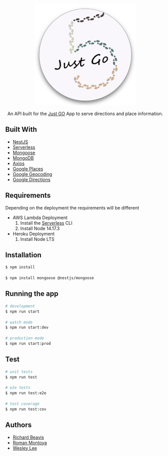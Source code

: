 <p align="center">
  <a href="https://github.com/brianlee9090/CC24-seniorprojectfront" target="blank"><img src="./logo.png" width="320" alt="Just Go Logo" /></a>
</p>

  <p align="center">An API built for the <a href="https://github.com/brianlee9090/CC24-seniorprojectfront" target="_blank"> Just GO</a> App to serve directions and place information.</p>


## Built With
 - [NestJS](https://nestjs.com)
 - [Serverless](https://www.serverless.com/) 
 - [Mongoose](https://mongoosejs.com/)
 - [MongoDB](https://www.mongodb.com/)
 - [Axios](https://axios-http.com/docs/intro)
 - [Google Places](https://developers.google.com/maps/documentation/places/web-service/overview)
 - [Google Geocoding](https://developers.google.com/maps/documentation/geocoding/start)
 - [Google Directions](https://developers.google.com/maps/documentation/directions/overview)

## Requirements
Depending on the deployment the requirements will be different
- AWS Lambda Deployment
  1. Install the [Serverless](https://www.serverless.com/) CLI
  2. Install Node 14.17.3
- Heroku Deployment
  1. Install Node LTS
  

## Installation

```bash
$ npm install

$ npm install mongoose @nestjs/mongoose
```

## Running the app

```bash
# development
$ npm run start

# watch mode
$ npm run start:dev

# production mode
$ npm run start:prod
```

## Test

```bash
# unit tests
$ npm run test

# e2e tests
$ npm run test:e2e

# test coverage
$ npm run test:cov
```

## Authors

- [Richard Beavis](https://github.com/richardpbCC)
- [Roman Montoya](https://github.com/Roman4u)
- [Wesley Lee](https://github.com/leewes5928)

